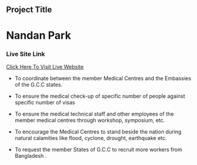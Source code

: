 ## Project Title
# Nandan Park

### Live Site Link

[Click Here To Visit Live Website]()

- To coordinate between the member Medical Centres and the Embassies of the G.C.C states.

- To ensure the medical check-up of specific number of people against specific number of visas

- To ensure the medical technical staff and other employees of the member medical centres through workshop, symposium, etc.

- To encourage the Medical Centres to stand beside the nation during natural calamities like flood, cyclone, drought, earthquake etc.

- To request the member States of G.C.C to recruit more workers from Bangladesh .
